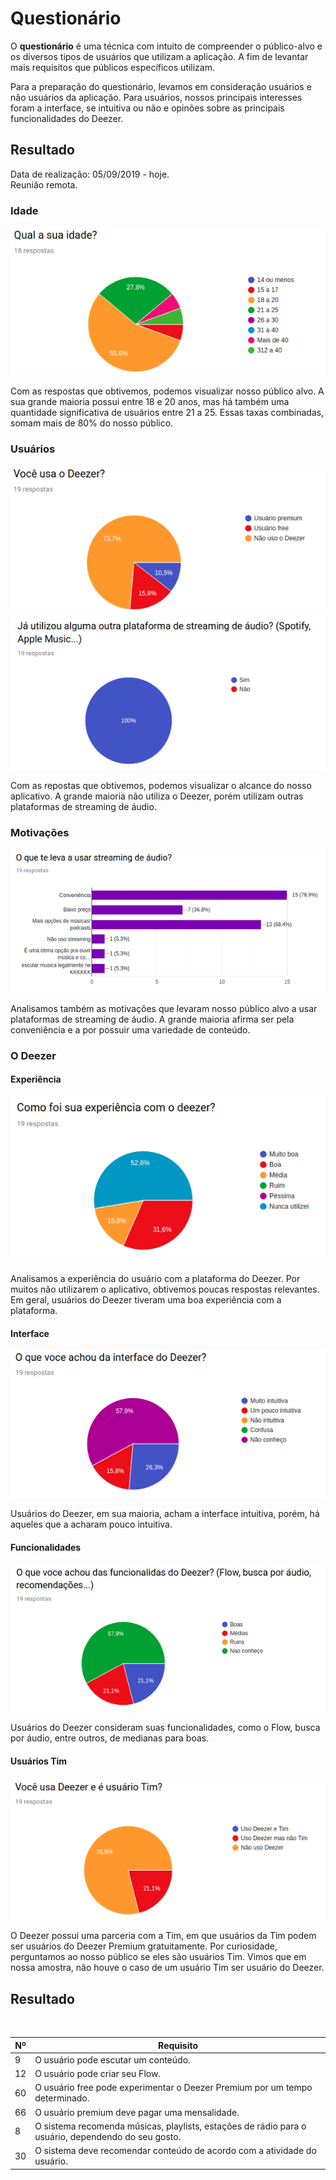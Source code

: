 # Questionário
<div class="line"></div>

O **questionário** é uma técnica com intuito de compreender o público-alvo e os diversos tipos de usuários que utilizam a aplicação. A fim de levantar mais requisitos que públicos específicos utilizam. 

Para a preparação do questionário, levamos em consideração usuários e não usuários da aplicação. Para usuários, nossos principais interesses foram a interface, se intuitiva ou não e opinões sobre as principais funcionalidades do Deezer.


## Resultado


Data de realização: 05/09/2019 - hoje.
<br>
Reunião remota.


### Idade

<img src="../../assets/images/idade.png">

Com as respostas que obtivemos, podemos visualizar nosso público alvo. A sua grande maioria possui entre 18 e 20 anos, mas há também uma quantidade significativa de usuários entre 21 a 25. Essas taxas combinadas, somam mais de 80% do nosso público.

### Usuários

<img src="../../assets/images/usuarios.png">
<br>

<img src="../../assets/images/spotify.png">

Com as repostas que obtivemos, podemos visualizar o alcance do nosso aplicativo. A grande maioria não utiliza o Deezer, porém utilizam outras plataformas de streaming de áudio.

### Motivações

<img src="../../assets/images/motivacao.png">

Analisamos também as motivações que levaram nosso público alvo a usar plataformas de streaming de áudio. A grande maioria afirma ser pela conveniência e a por possuir uma variedade de conteúdo.

### O Deezer

#### Experiência
<img src="../../assets/images/expDeezer.png">

Analisamos a experiência do usuário com a plataforma do Deezer. Por muitos não utilizarem o aplicativo, obtivemos poucas respostas relevantes. Em geral, usuários do Deezer tiveram uma boa experiência com a plataforma.

#### Interface
<img src="../../assets/images/intDeezer.png">

Usuários do Deezer, em sua maioria, acham a interface intuitiva, porém, há aqueles que a acharam pouco intuitiva.

#### Funcionalidades

<img src="../../assets/images/funDeezer.png">

Usuários do Deezer consideram suas funcionalidades, como o Flow, busca por áudio, entre outros, de medianas para boas.

#### Usuários Tim

<img src="../../assets/images/tim.png">

O Deezer possui uma parceria com a Tim, em que usuários da Tim podem ser usuários do Deezer Premium gratuitamente. Por curiosidade, perguntamos ao nosso público se eles são usuários Tim. Vimos que em nossa amostra, não houve o caso de um usuário Tim ser usuário do Deezer.

## Resultado

<br>

|Nº|Requisito|
|--|---------|
|9|O usuário pode escutar um conteúdo.|
|12|O usuário pode criar seu Flow.|
|60|O usuário free pode experimentar o Deezer Premium por um tempo determinado.|
|66|O usuário premium deve pagar uma mensalidade.|
|8|O sistema recomenda músicas, playlists, estações de rádio para o usuário, dependendo do seu gosto.|
|30|O sistema deve recomendar conteúdo de acordo com a atividade do usuário.|

